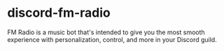# discord-fm-radio
FM Radio is a music bot that's intended to give you the most smooth experience with personalization, control, and more in your Discord guild.
